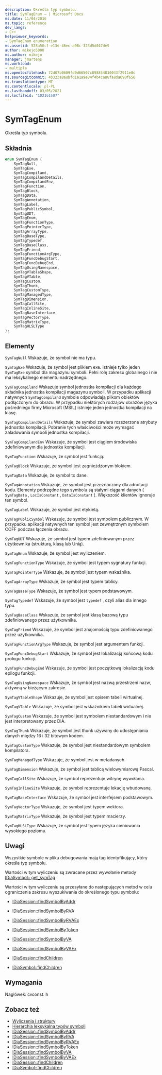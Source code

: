 ```yaml
---
description: Określa typ symbolu.
title: SymTagEnum — | Microsoft Docs
ms.date: 11/04/2016
ms.topic: reference
dev_langs:
- C++
helpviewer_keywords:
- SymTagEnum enumeration
ms.assetid: 528a50cf-e13d-46ec-a98c-323d5d047de9
author: mikejo5000
ms.author: mikejo
manager: jmartens
ms.workload:
- multiple
ms.openlocfilehash: 72d07b0609fd9d66507c898854810043f2911e0c
ms.sourcegitcommit: 4b323a8a8bfd1a1a9e84f4b4ca88fa8da690f656
ms.translationtype: MT
ms.contentlocale: pl-PL
ms.lasthandoff: 03/05/2021
ms.locfileid: "102161607"
---
```

# <a name="symtagenum"></a>SymTagEnum
Określa typ symbolu.

## <a name="syntax"></a>Składnia

```C++
enum SymTagEnum {
    SymTagNull,
    SymTagExe,
    SymTagCompiland,
    SymTagCompilandDetails,
    SymTagCompilandEnv,
    SymTagFunction,
    SymTagBlock,
    SymTagData,
    SymTagAnnotation,
    SymTagLabel,
    SymTagPublicSymbol,
    SymTagUDT,
    SymTagEnum,
    SymTagFunctionType,
    SymTagPointerType,
    SymTagArrayType,
    SymTagBaseType,
    SymTagTypedef,
    SymTagBaseClass,
    SymTagFriend,
    SymTagFunctionArgType,
    SymTagFuncDebugStart,
    SymTagFuncDebugEnd,
    SymTagUsingNamespace,
    SymTagVTableShape,
    SymTagVTable,
    SymTagCustom,
    SymTagThunk,
    SymTagCustomType,
    SymTagManagedType,
    SymTagDimension,
    SymTagCallSite,
    SymTagInlineSite,
    SymTagBaseInterface,
    SymTagVectorType,
    SymTagMatrixType,
    SymTagHLSLType
};
```

## <a name="elements"></a>Elementy
`SymTagNull` Wskazuje, że symbol nie ma typu.

`SymTagExe` Wskazuje, że symbol jest plikiem exe. Istnieje tylko jeden `SymTagExe` symbol dla magazynu symboli. Pełni rolę zakresu globalnego i nie ma leksykalnego elementu nadrzędnego.

`SymTagCompiland` Wskazuje symbol jednostka kompilacji dla każdego składnika jednostka kompilacji magazynu symboli. W przypadku aplikacji natywnych `SymTagCompiland` symbole odpowiadają plikom obiektów podłączonym do obrazu. W przypadku niektórych rodzajów obrazów języka pośredniego firmy Microsoft (MSIL) istnieje jeden jednostka kompilacji na klasę.

`SymTagCompilandDetails` Wskazuje, że symbol zawiera rozszerzone atrybuty jednostka kompilacji. Pobranie tych właściwości może wymagać załadowania symboli jednostka kompilacji.

`SymTagCompilandEnv` Wskazuje, że symbol jest ciągiem środowiska zdefiniowanym dla jednostka kompilacji.

`SymTagFunction` Wskazuje, że symbol jest funkcją.

`SymTagBlock` Wskazuje, że symbol jest zagnieżdżonym blokiem.

`SymTagData` Wskazuje, że symbol to dane.

`SymTagAnnotation` Wskazuje, że symbol jest przeznaczony dla adnotacji kodu. Elementy podrzędne tego symbolu są stałymi ciągami danych ( `SymTagData` , `LocIsConstant` , `DataIsConstant` ). Większość klientów ignoruje ten symbol.

`SymTagLabel` Wskazuje, że symbol jest etykietą.

`SymTagPublicSymbol` Wskazuje, że symbol jest symbolem publicznym. W przypadku aplikacji natywnych ten symbol jest zewnętrznym symbolem COFF podczas łączenia obrazu.

`SymTagUDT` Wskazuje, że symbol jest typem zdefiniowanym przez użytkownika (strukturą, klasą lub Unią).

`SymTagEnum` Wskazuje, że symbol jest wyliczeniem.

`SymTagFunctionType` Wskazuje, że symbol jest typem sygnatury funkcji.

`SymTagPointerType` Wskazuje, że symbol jest typem wskaźnika.

`SymTagArrayType` Wskazuje, że symbol jest typem tablicy.

`SymTagBaseType` Wskazuje, że symbol jest typem podstawowym.

`SymTagTypedef` Wskazuje, że symbol jest `typedef` , czyli alias dla innego typu.

`SymTagBaseClass` Wskazuje, że symbol jest klasą bazową typu zdefiniowanego przez użytkownika.

`SymTagFriend` Wskazuje, że symbol jest znajomością typu zdefiniowanego przez użytkownika.

`SymTagFunctionArgType` Wskazuje, że symbol jest argumentem funkcji.

`SymTagFuncDebugStart` Wskazuje, że symbol jest lokalizacją końcową kodu prologu funkcji.

`SymTagFuncDebugEnd` Wskazuje, że symbol jest początkową lokalizacją kodu epilogu funkcji.

`SymTagUsingNamespace` Wskazuje, że symbol jest nazwą przestrzeni nazw, aktywną w bieżącym zakresie.

`SymTagVTableShape` Wskazuje, że symbol jest opisem tabeli wirtualnej.

`SymTagVTable` Wskazuje, że symbol jest wskaźnikiem tabeli wirtualnej.

`SymTagCustom` Wskazuje, że symbol jest symbolem niestandardowym i nie jest interpretowany przez DIA.

`SymTagThunk` Wskazuje, że symbol jest thunk używany do udostępniania danych między 16 i 32 bitowym kodem.

`SymTagCustomType` Wskazuje, że symbol jest niestandardowym symbolem kompilatora.

`SymTagManagedType` Wskazuje, że symbol jest w metadanych.

`SymTagDimension` Wskazuje, że symbol jest tablicą wielowymiarową Pascal.

`SymTagCallSite` Wskazuje, że symbol reprezentuje witrynę wywołania.

`SymTagInlineSite` Wskazuje, że symbol reprezentuje lokację wbudowaną.

`SymTagBaseInterface` Wskazuje, że symbol jest interfejsem podstawowym.

`SymTagVectorType` Wskazuje, że symbol jest typem wektora.

`SymTagMatrixType` Wskazuje, że symbol jest typem macierzy.

`SymTagHLSLType` Wskazuje, że symbol jest typem języka cieniowania wysokiego poziomu.

## <a name="remarks"></a>Uwagi
Wszystkie symbole w pliku debugowania mają tag identyfikujący, który określa typ symbolu.

Wartości w tym wyliczeniu są zwracane przez wywołanie metody [IDiaSymbol:: get_symTag](../../debugger/debug-interface-access/idiasymbol-get-symtag.md) .

Wartości w tym wyliczeniu są przesyłane do następujących metod w celu ograniczenia zakresu wyszukiwania do określonego typu symbolu:

- [IDiaSession::findSymbolByAddr](../../debugger/debug-interface-access/idiasession-findsymbolbyaddr.md)

- [IDiaSession::findSymbolByRVA](../../debugger/debug-interface-access/idiasession-findsymbolbyrva.md)

- [IDiaSession::findSymbolByRVAEx](../../debugger/debug-interface-access/idiasession-findsymbolbyrvaex.md)

- [IDiaSession::findSymbolByToken](../../debugger/debug-interface-access/idiasession-findsymbolbytoken.md)

- [IDiaSession::findSymbolByVA](../../debugger/debug-interface-access/idiasession-findsymbolbyva.md)

- [IDiaSession::findSymbolByVAEx](../../debugger/debug-interface-access/idiasession-findsymbolbyvaex.md)

- [IDiaSession::findChildren](../../debugger/debug-interface-access/idiasession-findchildren.md)

- [IDiaSymbol::findChildren](../../debugger/debug-interface-access/idiasymbol-findchildren.md)

## <a name="requirements"></a>Wymagania
Nagłówek: cvconst. h

## <a name="see-also"></a>Zobacz też
- [Wyliczenia i struktury](../../debugger/debug-interface-access/enumerations-and-structures.md)
- [Hierarchia leksykalna typów symboli](../../debugger/debug-interface-access/lexical-hierarchy-of-symbol-types.md)
- [IDiaSession::findSymbolByAddr](../../debugger/debug-interface-access/idiasession-findsymbolbyaddr.md)
- [IDiaSession::findSymbolByRVA](../../debugger/debug-interface-access/idiasession-findsymbolbyrva.md)
- [IDiaSession::findSymbolByRVAEx](../../debugger/debug-interface-access/idiasession-findsymbolbyrvaex.md)
- [IDiaSession::findSymbolByToken](../../debugger/debug-interface-access/idiasession-findsymbolbytoken.md)
- [IDiaSession::findSymbolByVA](../../debugger/debug-interface-access/idiasession-findsymbolbyva.md)
- [IDiaSession::findSymbolByVAEx](../../debugger/debug-interface-access/idiasession-findsymbolbyvaex.md)
- [IDiaSession::findChildren](../../debugger/debug-interface-access/idiasession-findchildren.md)
- [IDiaSymbol::findChildren](../../debugger/debug-interface-access/idiasymbol-findchildren.md)
